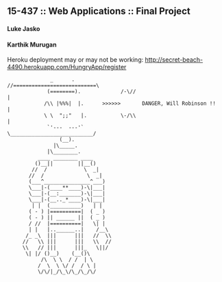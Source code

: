 

## 15-437 :: Web Applications :: Final Project

#### Luke Jasko
#### Karthik Murugan


Heroku deployment may or may not be working: http://secret-beach-4490.herokuapp.com/HungryApp/register


                        
                        
                  _      .                   //===========================\
                 (========).             /-\//                             |
                /\\ |%%%|  |.      >>>>>>       DANGER, Will Robinson !!   |
                \ \  ";;"   |.           \-/\\                             |
                 `'---  ---'`                 \___________________________/
                     (__). 
                   |\_____.
                 |\________.                                                       
              ____ ________ ____
             ()__||        ||__()
            //  /            \  _|
           //  /              \  _|
           (___^_______________^___)
           \___|-(____**____)-\|___|
           \___|-(__:_______)-\|___|
           \___|-(__.._*____)-\|___|
            | |  (__________)   | |
           ( - ) |==========|  ( _ )
           ( - ) || ______ ||  ( _ )
           / //  |==========|   \| |
           | |   |..______..|    /__\
          /_ _\  |||      |||   //  \\
         //   \\ |||      |||   \\  //
         \\   // |||      |||_   \||/
          \| |/ ()__)    (__()\
               /\  \ \  / /  | \
              /  \  \ \/ /  / \ |
              \/\/|_/\_\/\_/\_/\/
                                            
                                            
                                            